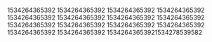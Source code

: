 1534264365392
1534264365392
1534264365392
1534264365392
1534264365392
1534264365392
1534264365392
1534264365392
1534264365392
1534264365392
1534264365392
1534264365392
1534264365392
1534264365392
15342643653921534278539582